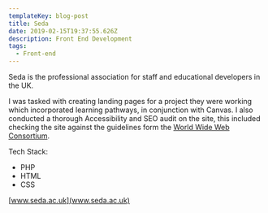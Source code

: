 ```yaml
---
templateKey: blog-post
title: Seda
date: 2019-02-15T19:37:55.626Z
description: Front End Development
tags:
  - Front-end
---
```

Seda is the professional association for staff and educational developers in the UK. 



I was tasked with creating landing pages for a project they were working which incorporated learning pathways, in conjunction with Canvas. I also conducted a thorough Accessibility and SEO audit on the site, this included checking the site against the guidelines form the [World Wide Web Consortium](https://www.w3.org/).

Tech Stack: 

* PHP
* HTML 
* CSS

[www.seda.ac.uk](www.seda.ac.uk)
